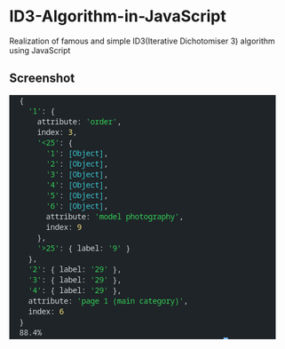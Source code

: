# ID3-Algorithm-in-JavaScript
Realization of famous and simple ID3(Iterative Dichotomiser 3) algorithm using JavaScript

## Screenshot

![screenshot](screenshot.png)